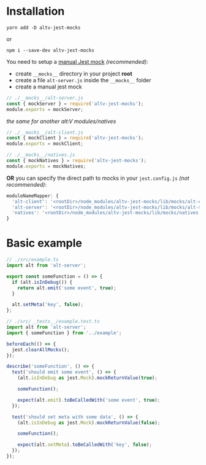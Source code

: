 # Installation
```
yarn add -D altv-jest-mocks
```
or
```
npm i --save-dev altv-jest-mocks
```

You need to setup a [manual Jest mock](https://facebook.github.io/jest/docs/en/manual-mocks.html) *(recommended)*:
* create `__mocks__` directory in your project **root**
* create a file `alt-server.js` inside the `__mocks__` folder
* create a manual jest mock

```javascript
// ./__mocks__/alt-server.js
const { mockServer } = require('altv-jest-mocks');
module.exports = mockServer;
```

*the same for another alt:V modules/natives*

```javascript
// ./__mocks__/alt-client.js
const { mockClient } = require('altv-jest-mocks');
module.exports = mockClient;
```

```javascript
// ./__mocks__/natives.js
const { mockNatives } = require('altv-jest-mocks');
module.exports = mockNatives;
```

**OR** you can specify the direct path to mocks in your `jest.config.js` *(not recommended)*:

```javascript
moduleNameMapper: {
  'alt-client': '<rootDir>/node_modules/altv-jest-mocks/lib/mocks/alt-client.js',
  'alt-server': '<rootDir>/node_modules/altv-jest-mocks/lib/mocks/alt-server.js',
  'natives': '<rootDir>/node_modules/altv-jest-mocks/lib/mocks/natives.js',
}
```

# Basic example

```typescript
// ./src/example.ts
import alt from 'alt-server';

export const someFunction = () => {
  if (alt.isInDebug()) {
    return alt.emit('some event', true);
  }

  alt.setMeta('key', false);
};
```

```typescript
// ./src/__tests__/example.test.ts
import alt from 'alt-server';
import { someFunction } from '../example';

beforeEach(() => {
  jest.clearAllMocks();
});

describe('someFunction', () => {
  test('should emit some event', () => {
    (alt.isInDebug as jest.Mock).mockReturnValue(true);

    someFunction();

    expect(alt.emit).toBeCalledWith('some event', true);
  });

  test('should set meta with some data', () => {
    (alt.isInDebug as jest.Mock).mockReturnValue(false);

    someFunction();

    expect(alt.setMeta).toBeCalledWith('key', false);
  });
});
```
